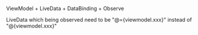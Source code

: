 ViewModel + LiveData + DataBinding + Observe  
  
LiveData which being observed need to be "@={viewmodel.xxx}" instead of "@{viewmodel.xxx}"